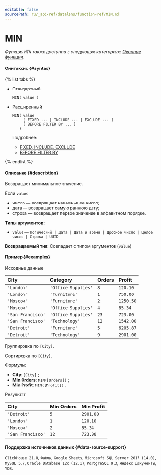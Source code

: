 ```yaml
---
editable: false
sourcePath: ru/_api-ref/datalens/function-ref/MIN.md
---
```


# MIN

_Функция `MIN` также доступна в следующих категориях: [Оконные функции](MIN_WINDOW.md)._

#### Синтаксис {#syntax}

{% list tabs %}

- Стандартный

  ```
  MIN( value )
  ```

- Расширенный

  ```
  MIN( value
       [ FIXED ... | INCLUDE ... | EXCLUDE ... ]
       [ BEFORE FILTER BY ... ]
     )
  ```

  Подробнее:
  - [FIXED, INCLUDE, EXCLUDE](aggregation-functions.md#syntax-lod)
  - [BEFORE FILTER BY](aggregation-functions.md#syntax-before-filter-by)

{% endlist %}

#### Описание {#description}
Возвращает минимальное значение.

Если `value`:
- число — возвращает наименьшее число;
- дата — возвращает самую раннюю дату;
- строка — возвращает первое значение в алфавитном порядке.


**Типы аргументов:**
- `value` — `Логический | Дата | Дата и время | Дробное число | Целое число | Строка | UUID`


**Возвращаемый тип**: Совпадает с типом аргументов (`value`)

#### Пример {#examples}




Исходные данные

| **City**          | **Category**        | **Orders**   | **Profit**   |
|:------------------|:--------------------|:-------------|:-------------|
| `'London'`        | `'Office Supplies'` | `8`          | `120.10`     |
| `'London'`        | `'Furniture'`       | `1`          | `750.00`     |
| `'Moscow'`        | `'Furniture'`       | `2`          | `1250.50`    |
| `'Moscow'`        | `'Office Supplies'` | `4`          | `85.34`      |
| `'San Francisco'` | `'Office Supplies'` | `23`         | `723.00`     |
| `'San Francisco'` | `'Technology'`      | `12`         | `1542.00`    |
| `'Detroit'`       | `'Furniture'`       | `5`          | `6205.87`    |
| `'Detroit'`       | `'Technology'`      | `9`          | `2901.00`    |

Группировка по `[City]`.

Сортировка по `[City]`.

Формулы:

- **City**: `[City]` ;
- **Min Orders**: `MIN([Orders])` ;
- **Min Profit**: `MIN([Profit])` .


Результат

| **City**          | **Min Orders**   | **Min Profit**   |
|:------------------|:-----------------|:-----------------|
| `'Detroit'`       | `5`              | `2901.00`        |
| `'London'`        | `1`              | `120.10`         |
| `'Moscow'`        | `2`              | `85.34`          |
| `'San Francisco'` | `12`             | `723.00`         |




#### Поддержка источников данных {#data-source-support}

`ClickHouse 21.8`, `Файлы`, `Google Sheets`, `Microsoft SQL Server 2017 (14.0)`, `MySQL 5.7`, `Oracle Database 12c (12.1)`, `PostgreSQL 9.3`, `Яндекс Документы`, `YDB`.
